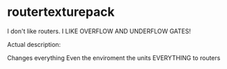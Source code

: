 # routertexturepack

I don't like routers. I LIKE OVERFLOW AND UNDERFLOW GATES!

Actual description:

Changes everything Even the enviroment the units EVERYTHING to routers
